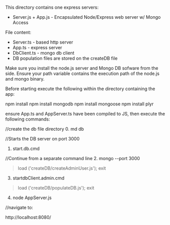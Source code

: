 This directory contains one express servers:
* Server.js + App.js - Encapsulated Node/Express web server w/ Mongo Access

File content:
* Server.ts - based http server
* App.ts - express server
* DbClient.ts - mongo db client
* DB population files are stored on the createDB file

Make sure you install the node.js server and Mongo DB sofware from the side.  Ensure your path variable contains the execution path of the node.js and mongo binary.

Before starting execute the following within the directory containing the app:

npm install
npm install mongodb
npm install mongoose
npm install plyr

ensure App.ts and AppServer.ts have been compiled to JS, then execute the following commands:

//create the db file directory
0. md db

//Starts the DB server on port 3000
1. start.db.cmd

//Continue from a separate command line
2. mongo --port 3000
>load ('createDB/createAdminUser.js');
>exit

3. startdbClient.admin.cmd
>load ('createDB/populateDB.js');
>exit

4. node AppServer.js 

//navigate to:

http://localhost:8080/
